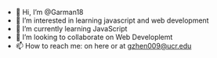 - 👋 Hi, I’m @Garman18
- 👀 I’m interested in learning javascript and web development
- 🌱 I’m currently learning JavaScript
- 💞️ I’m looking to collaborate on Web Developlemt
- 📫 How to reach me: on here or at gzhen009@ucr.edu

<!---
Garman18/Garman18 is a ✨ special ✨ repository because its `README.md` (this file) appears on your GitHub profile.
You can click the Preview link to take a look at your changes.
--->
